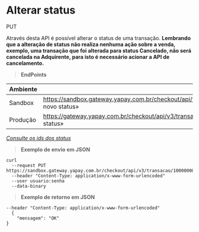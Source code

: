 # Alterar status

<span class="put">PUT</span>

Através desta API é possível alterar o status de uma transação.
**Lembrando que a alteração de status não realiza nenhuma ação sobre a venda, exemplo, uma transação que foi alterada para status Cancelado, não será cancelada na Adquirente, para isto é necessário acionar a API de cancelamento.**

> **EndPoints**

Ambiente | Endereço
-------- | ---------
Sandbox  |https://sandbox.gateway.yapay.com.br/checkout/api/v3/transacao/«codigoEstabelecimento»/«numeroPedido»/status/«id novo status»
Produção |https://gateway.yapay.com.br/checkout/api/v3/transacao/«codigoEstabelecimento»/«numeroPedido»/status/«id novo status»

*[Consulte os ids dos status](tabela-status.md)*

> **Exemplo de envio em JSON**

```curl
curl
  --request PUT https://sandbox.gateway.yapay.com.br/checkout/api/v3/transacao/1000000000000/1234/status/13
  --header "Content-Type: application/x-www-form-urlencoded"
  --user usuario:senha
  --data-binary
```

> **Exemplo de retorno em JSON**

```curl
--header "Content-Type: application/x-www-form-urlencoded"
  {
    "mensagem": "OK"
}
```
